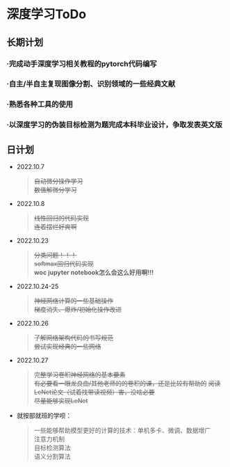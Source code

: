 # 深度学习ToDo
## 长期计划
### ·完成动手深度学习相关教程的pytorch代码编写
### ·自主/半自主复现图像分割、识别领域的一些经典文献
### ·熟悉各种工具的使用
### ·以深度学习的伪装目标检测为题完成本科毕业设计，争取发表英文版

## 日计划
* 2022.10.7
    > ~~自动微分操作学习~~  
    > ~~数值解微分学习~~
* 2022.10.8
    > ~~线性回归的代码实现~~  
    >~~连着摆烂好爽啊~~
* 2022.10.23
    >~~分类问题！！！~~   
    >~~softmax回归代码实现~~  
    >**woc jupyter notebook怎么会这么好用啊!!!**
* 2022.10.24-25
    >~~神经网络计算的一些基础操作~~  
    >~~梯度消失、爆炸/初始化操作改进~~
* 2022.10.26
    >~~了解网络架构代码的书写规范~~  
    >~~尝试实现经典的一些网络~~
* 2022.10.27
    >~~完整学习卷积神经网络的基本要素~~  
    >~~有必要看一眼龙良曲/其他老师的的卷积的课，还是比较有帮助的~~
    >~~阅读LeNet论文（试着找带读视频）害，没啥必要~~  
    >~~尽量能够实现LeNet~~
* 就按部就班的学呗：
    > 一些能够帮助模型更好的计算的技术：单机多卡、微调、数据增广  
    > 注意力机制  
    > 目标检测算法  
    > 语义分割算法
